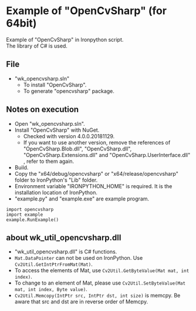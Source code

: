 # Example of "OpenCvSharp" (for 64bit)

Example of "OpenCvSharp" in Ironpython script.  
The library of C# is used.

## File

* "wk_opencvsharp.sln"
  * To install "OpenCvSharp".
  * To generate "opencvsharp" package.

## Notes on execution

* Open "wk_opencvsharp.sln".
* Install "OpenCvSharp" with NuGet.
  * Checked with version 4.0.0.20181129.
  * If you want to use another version, remove the references of "OpenCvSharp.Blob.dll", "OpenCvSharp.dll", "OpenCvSharp.Extensions.dll" and "OpenCvSharp.UserInterface.dll" , refer to them again.
* Build.
* Copy the "x64/debug/opencvsharp" or "x64/release/opencvsharp" folder to IronPython's "Lib" folder.
* Environment variable "IRONPYTHON_HOME" is required. It is the installation location of IronPython.
* "example.py" and "example.exe" are example program.

```
import opencvsharp
import example
example.RunExample()
```

## about wk_util_opencvsharp.dll
* "wk_util_opencvsharp.dll" is C# functions.
* `Mat.DataPointer` can not be used on IronPython. Use `Cv2Util.GetIntPtrFromMat(Mat)`.
* To access the elements of Mat, use `Cv2Util.GetByteValue(Mat mat, int index)`.
* To change to an element of Mat, please use `Cv2Util.SetByteValue(Mat mat, int index, Byte value)`.
* `Cv2Util.Memcopy(IntPtr src, IntPtr dst, int size)` is memcpy. Be aware that src and dst are in reverse order of Memcpy.
